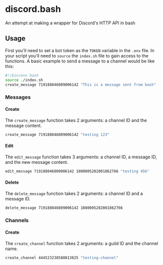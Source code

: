 # discord.bash

An attempt at making a wrapper for Discord's HTTP API in bash

## Usage

First you'll need to set a bot token as the `TOKEN` variable in the `.env` file. In your script you'll need to `source` the `index.sh` file to gain access to the functions. A basic example to send a message to a channel would be like this:

```bash
#!/bin/env bash
source ./index.sh
create_message 719188046809006142 "This is a message sent from bash"
```

### Messages

#### Create

The `create_message` function takes 2 arguments: a channel ID and the message content.

```bash
create_message 719188046809006142 "testing 123"
```

#### Edit

The `edit_message` function takes 3 arguments: a channel ID, a message ID, and the new message content.

```bash
edit_message 719188046809006142 1080005282001862766 "testing 456"
```

#### Delete

The `delete_message` function takes 2 arguments: a channel ID and a message ID.

```bash
delete_message 719188046809006142 1080005282001862766
```

### Channels

#### Create

The `create_channel` function takes 2 arguments: a guild ID and the channel name.

```bash
create_channel 444523238580813825 "testing-channel"
```